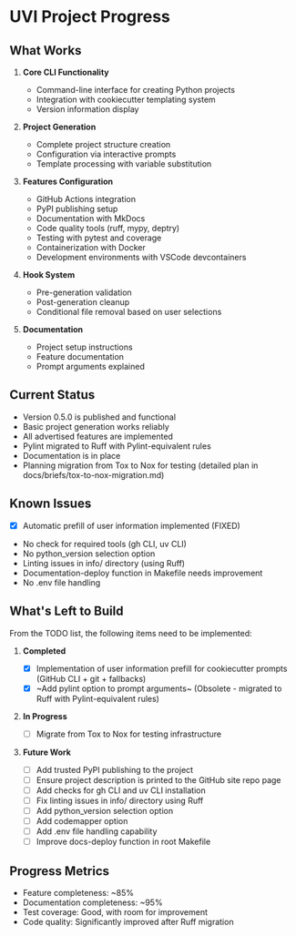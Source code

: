 # UVI Project Progress

## What Works

1. **Core CLI Functionality**

   - Command-line interface for creating Python projects
   - Integration with cookiecutter templating system
   - Version information display

2. **Project Generation**

   - Complete project structure creation
   - Configuration via interactive prompts
   - Template processing with variable substitution

3. **Features Configuration**

   - GitHub Actions integration
   - PyPI publishing setup
   - Documentation with MkDocs
   - Code quality tools (ruff, mypy, deptry)
   - Testing with pytest and coverage
   - Containerization with Docker
   - Development environments with VSCode devcontainers

4. **Hook System**

   - Pre-generation validation
   - Post-generation cleanup
   - Conditional file removal based on user selections

5. **Documentation**
   - Project setup instructions
   - Feature documentation
   - Prompt arguments explained

## Current Status

- Version 0.5.0 is published and functional
- Basic project generation works reliably
- All advertised features are implemented
- Pylint migrated to Ruff with Pylint-equivalent rules
- Documentation is in place
- Planning migration from Tox to Nox for testing (detailed plan in docs/briefs/tox-to-nox-migration.md)

## Known Issues

- [x] Automatic prefill of user information implemented (FIXED)
- No check for required tools (gh CLI, uv CLI)
- No python_version selection option
- Linting issues in info/ directory (using Ruff)
- Documentation-deploy function in Makefile needs improvement
- No .env file handling

## What's Left to Build

From the TODO list, the following items need to be implemented:

1. **Completed**

   - [x] Implementation of user information prefill for cookiecutter prompts (GitHub CLI + git + fallbacks)
   - [x] ~Add pylint option to prompt arguments~ (Obsolete - migrated to Ruff with Pylint-equivalent rules)

2. **In Progress**

   - [ ] Migrate from Tox to Nox for testing infrastructure

3. **Future Work**
   - [ ] Add trusted PyPI publishing to the project
   - [ ] Ensure project description is printed to the GitHub site repo page
   - [ ] Add checks for gh CLI and uv CLI installation
   - [ ] Fix linting issues in info/ directory using Ruff
   - [ ] Add python_version selection option
   - [ ] Add codemapper option
   - [ ] Add .env file handling capability
   - [ ] Improve docs-deploy function in root Makefile

## Progress Metrics

- Feature completeness: ~85%
- Documentation completeness: ~95%
- Test coverage: Good, with room for improvement
- Code quality: Significantly improved after Ruff migration
